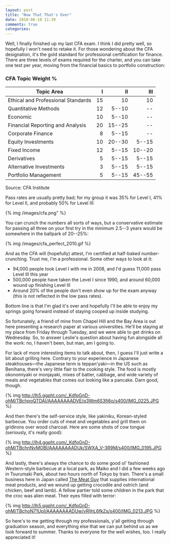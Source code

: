 ```yaml
---
layout: post
title: "Now That That's Over"
date: 2010-06-10 11:39
comments: true
categories: 
---
```


Well, I finally finished up my last CFA exam. I think I did pretty well,
so hopefully I won't need to retake it. For those wondering about the CFA
designation, it's the gold standard for professional certification for
finance. There are three levels of exams required for the charter, and you
can take one test per year, moving from the financial basics to portfolio
construction:

### CFA Topic Weight %

Topic Area                         |  I |     II |    III
-----------------------------------|---:|-------:|-------:
Ethical and Professional Standards | 15 |     10 |     10
Quantitative Methods               | 12 |  5--10 |     --
Economic                           | 10 |  5--10 |     --
Financial Reporting and Analysis   | 20 | 15--25 |     --
Corporate Finance                  |  8 |  5--15 |     --
Equity Investments                 | 10 | 20--30 |  5--15
Fixed Income                       | 12 |  5--15 | 10--20
Derivatives                        |  5 |  5--15 |  5--15
Alternative Investments            |  3 |  5--15 |  5--15
Portfolio Management               |  5 |  5--15 | 45--55

Source: CFA Institute

Pass rates are usually pretty bad; for my group it was 35% for Level I, 41% for
Level II, and probably 50% for Level III:

<object type="image/svg+xml" data="/images/cfa.svg" style="width:400px;height:400px">
{% img /images/cfa.png" %}
</object>

You can crunch the numbers all sorts of ways, but a conservative estimate
for passing all three on your first try in the minimum 2.5--3 years would be
somewhere in the ballpark of 20--25%:

{% img /images/cfa_perfect_2010.gif %}

And as the CFA will (hopefully) attest, I'm certified at half-baked
number-crunching. Trust me, I'm a professional. Some other ways to look at it:

* 94,000 people took Level I with me in 2008, and I'd guess 11,000 pass Level
  III this year
* 500,000 people have taken the Level I since 1990, and around 60,000 wound up
  finishing Level III
* Around 20% of the people don't even show up for the exam anyway (this is not
  reflected in the low pass rates).

Bottom line is that I'm glad it's over and hopefully I'll be able to enjoy my
springs going forward instead of staying cooped up inside studying.

So fortunately, a friend of mine from Chapel Hill and the Bay Area is out
here presenting a research paper at various universities. He'll be staying
at my place from Friday through Tuesday, and we were able to get drinks on
Wednesday. So, to answer Leslie's question about having fun alongside all the
work: no, I haven't been, but man, am I going to.

For lack of more interesting items to talk about, then, I guess I'll just
write a bit about grilling here. Contrary to your experience in Japanese
steakhouses—the Japanese term is teppan'yaki—in the US such as Benihana, there's
very little flair to the cooking style. The food is mostly okonomiyaki or
monjayaki, mixes of batter, cabbage, and wide variety of meats and vegetables
that comes out looking like a pancake. Darn good, though.

{% img http://lh5.ggpht.com/_KdfpGnD-ohM/TBchpoQTDAI/AAAAAAAADVE/q3Wm6S3fi6o/s400/IMG_0225.JPG %}

And then there's the self-service style, like yakiniku, Korean-styled
barbecue. You order cuts of meat and vegetables and grill them on gridirons over
wood charcoal. Here are some shots of cow tongue (seriously, it's really good):

{% img http://lh4.ggpht.com/_KdfpGnD-ohM/TBchnNvMOBI/AAAAAAAADUk/SWXA_V-3R9M/s400/IMG_0195.JPG %}

And lastly, there's always the chance to do some good ol' fashioned
Western-style barbecue at a local park, as Maiko and I did a few weeks
ago in Tsurumaki Park, about two hours north of Tokyo by train. There's a
small business here in Japan called [The Meat Guy][meat_guy] that supplies
international meat products, and we wound up getting crocodile and ostrich (and
chicken, beef and lamb). A fellow partier told some children in the park that
the croc was alien meat. Their eyes filled with terror:

{% img http://lh5.ggpht.com/_KdfpGnD-ohM/TBchoN71UpI/AAAAAAAADUw/vRljhL6fkZs/s400/IMG_0213.JPG %}

So here's to me getting through my professionals, y'all getting through
graduation season, and everything else that we can put behind us as we look
forward to summer. Thanks to everyone for the well wishes, too. I really
appreciated it!

  [meat_guy]:http://www.themeatguy.jp/app/en/
